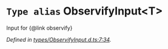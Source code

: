 # `Type alias` ObservifyInput\<T>

Input for {@link observify}

*Defined in [types/ObservifyInput.d.ts:7:34](https://github.com/Alorel/rxutils/blob/93f4d1c/projects/rxutils/types/ObservifyInput.d.ts#L7).*